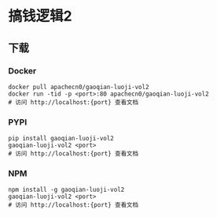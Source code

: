 # 搞钱逻辑2

## 下载

### Docker

```
docker pull apachecn0/gaoqian-luoji-vol2
docker run -tid -p <port>:80 apachecn0/gaoqian-luoji-vol2
# 访问 http://localhost:{port} 查看文档
```

### PYPI

```
pip install gaoqian-luoji-vol2
gaoqian-luoji-vol2 <port>
# 访问 http://localhost:{port} 查看文档
```

### NPM

```
npm install -g gaoqian-luoji-vol2
gaoqian-luoji-vol2 <port>
# 访问 http://localhost:{port} 查看文档
```